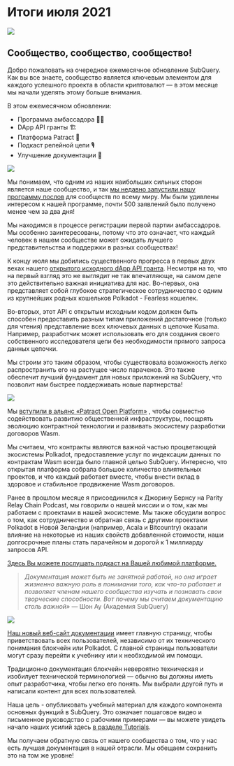 # Итоги июля 2021

![](https://miro.medium.com/max/1400/1*2z3_9s-SY7dAvfe6xf9IDA.png)

## Сообщество, сообщество, сообщество!


Добро пожаловать на очередное ежемесячное обновление SubQuery. Как вы все знаете, сообщество является ключевым элементом для каждого успешного проекта в области криптовалют — в этом месяце мы начали уделять этому больше внимания.

В этом ежемесячном обновлении:

-   Программа амбассадора 👩💼
-   DApp API гранты 🏗
-   Платформа Patract 🌃
-   Подкаст релейной цепи 🎙
-   Улучшение документации 📑


![](https://miro.medium.com/max/1400/0*pe3Z3x1lGb_RLa5x)

Мы понимаем, что одним из наших наибольших сильных сторон является наше сообщество, и так [мы недавно запустили нашу программу послов](https://subquery.medium.com/introducing-the-subquery-ambassador-program-aa82613ab804) для сообществ по всему миру. Мы были удивлены интересом к нашей программе, почти 500 заявлений было получено менее чем за два дня!

Мы находимся в процессе регистрации первой партии амбассадоров. Мы особенно заинтересованы, потому что это означает, что каждый человек в нашем сообществе может ожидать лучшего представительства и поддержки в разных сообществах!

К концу июля мы добились существенного прогресса в первых двух вехах нашего [открытого исходного dApp API гранта](https://kusama.polkassembly.io/treasury/95). Несмотря на то, что на первый взгляд это не выглядит не так впечатляюще, на самом деле это действительно важная инициатива для нас. Во-первых, она представляет собой глубокое стратегическое сотрудничество с одним из крупнейших родных кошельков Polkadot - Fearless кошелек.

Во-вторых, этот API с открытым исходным кодом должен быть способен предоставить разным типам приложений достаточное (только для чтения) представление всех ключевых данных в цепочке Kusama. Например, разработчик может использовать его для создания своего собственного исследователя цепи без необходимости прямого запроса данных цепочки.

Мы строим это таким образом, чтобы существовала возможность легко распространить его на растущее число параченов. Это также обеспечит лучший фундамент для новых приложений на SubQuery, что позволит нам быстрее поддерживать новые партнерства!

![](https://miro.medium.com/max/1400/0*AhM68fyjjSp_2edZ)

Мы [вступили в альянс «Patract Open Platform»](https://subquery.medium.com/subquery-is-joining-the-patract-open-platform-91682c748a57) , чтобы совместно содействовать развитию общественной инфраструктуры, поощрять эволюцию контрактной технологии и развивать экосистему разработки договоров Wasm.

Мы считаем, что контракты являются важной частью процветающей экосистемы Polkadot, предоставление услуг по индексации данных по контрактам Wasm всегда было главной целью SubQuery. Интересно, что открытая платформа собрала большое количество влиятельных проектов, и что каждый работает вместе, чтобы внести вклад в здоровое и стабильное продвижение Wasm договоров.

Ранее в прошлом месяце я присоединился к Джорину Бернсу на Parity Relay Chain Podcast, мы говорили о нашей миссии и о том, как мы работаем с проектами в нашей экосистеме. Мы также обсудили вопрос о том, как сотрудничество и обратная связь с другими проектами Polkadot в Новой Зеландии (например, Acala и Bitcountry) оказали влияние на некоторые из наших свойств добавленной стоимости, наши долгосрочные планы стать парачейном и дорогой к 1 миллиарду запросов API.

[Здесь Вы можете послушать подкаст на Вашей любимой платформе.](https://relaychain.fm/35-querying-the-worlds-data-with-subquery)

> _Документация может быть не занятной работой, но она играет жизненно важную роль в понимании того, как что-то работает и позволяет членам нашего сообщества изучать и познавать свои творческие способности. Вот почему мы считаем документацию столь важной»_ — Шон Ау (Академия SubQuery)

![](https://miro.medium.com/max/1200/0*tvcfXFxHc6shdmAy.gif)

[Наш новый веб-сайт документации](https://doc.subquery.network/) имеет главную страницу, чтобы приветствовать всех пользователей, независимо от их технического понимания блокчейн или Polkadot. С главной страницы пользователи могут сразу перейти к учебнику или к необходимой им помощи.

Традиционно документация блокчейн невероятно техническая и изобилует технической терминологией — обычно  вы должны иметь опыт разработчика, чтобы легко его понять. Мы выбрали другой путь и написали контент для всех пользователей.

Наша цель - опубликовать учебный материал для каждого компонента основных функций в SubQuery. Это означает пошаговое видео и письменное руководство с рабочими примерами — вы можете увидеть начало наших усилий здесь [в разделе Tutorials](https://doc.subquery.network/tutorials_examples/howto.html).

Мы получаем обратную связь от нашего сообщества о том, что у нас есть лучшая документация в нашей отрасли. Мы обещаем сохранить это на том же уровне!
